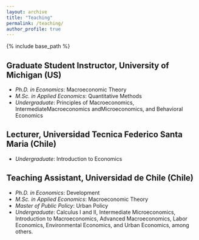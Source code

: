 ```yaml
---
layout: archive
title: "Teaching"
permalink: /teaching/
author_profile: true
---
```


{% include base_path %}

## Graduate Student Instructor, University of Michigan (US)

- *Ph.D. in Economics*: Macroeconomic Theory
- *M.Sc. in Applied Economics*: Quantitative Methods 
- *Undergraduate*: Principles of Macroeconomics, IntermediateMacroeconomics andMicroeconomics, and Behavioral Economics 

## Lecturer, Universidad Tecnica Federico Santa Maria (Chile)

- *Undergraduate*: Introduction to Economics 


## Teaching Assistant, Universidad de Chile (Chile)

- *Ph.D. in Economics*: Development 
- *M.Sc. in Applied Economics*: Macroeconomic Theory 
- *Master of Public Policy*: Urban Policy 
- *Undergraduate*: Calculus I and II, Intermediate Microeconomics, Introduction to Macroeconomics, Advanced Macroeconomics, Labor Economics, Environmental Economics, and Urban Economics, among others. 
